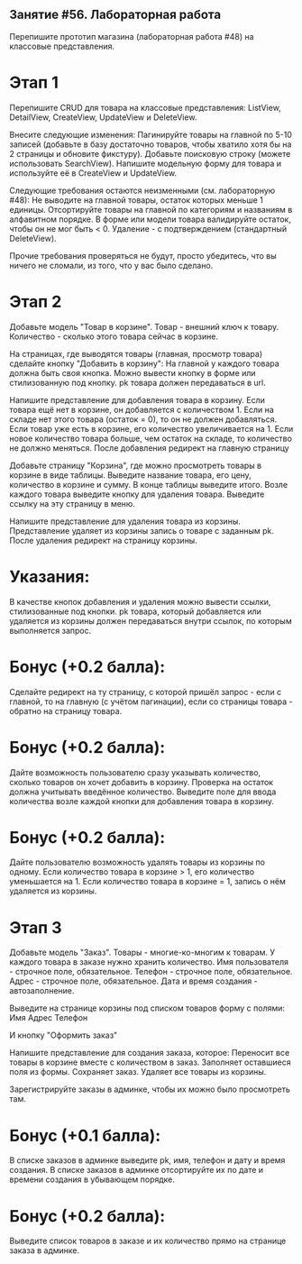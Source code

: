 ## Занятие #56. Лабораторная работа
Перепишите прототип магазина (лабораторная работа #48) на классовые представления.
# Этап 1
Перепишите CRUD для товара на классовые представления: ListView, DetailView, CreateView, UpdateView и DeleteView.

Внесите следующие изменения:
Пагинируйте товары на главной по 5-10 записей (добавьте в базу достаточно товаров, чтобы хватило хотя бы на 2 страницы и обновите фикстуру).
Добавьте поисковую строку (можете использовать SearchView).
Напишите модельную форму для товара и используйте её в CreateView и UpdateView.

Следующие требования остаются неизменными (см. лабораторную #48):
Не выводите на главной товары, остаток которых меньше 1 единицы.
Отсортируйте товары на главной по категориям и названиям в алфавитном порядке.
В форме или модели товара валидируйте остаток, чтобы он не мог быть < 0.
Удаление - с подтверждением (стандартный DeleteView).  

Прочие требования проверяться не будут, просто убедитесь, что вы ничего не сломали, из того, что у вас было сделано.
# Этап 2
Добавьте модель "Товар в корзине".
Товар - внешний ключ к товару.
Количество - сколько этого товара сейчас в корзине.

На страницах, где выводятся товары (главная, просмотр товара) сделайте кнопку "Добавить в корзину":
На главной у каждого товара должна быть своя кнопка.
Можно вывести кнопку в форме или стилизованную под кнопку.
pk товара должен передаваться в url.

Напишите представление для добавления товара в корзину.
Если товара ещё нет в корзине, он добавляется с количеством 1. Если на складе нет этого товара (остаток = 0), то он не должен добавляться.
Если товар уже есть в корзине, его количество увеличивается на 1. Если новое количество товара больше, чем остаток на складе, то количество не должно меняться.
После добавления редирект на главную страницу

Добавьте страницу "Корзина", где можно просмотреть товары в корзине в виде таблицы.
Выведите название товара, его цену, количество в корзине и сумму.
В конце таблицы выведите итого.
Возле каждого товара выведите кнопку для удаления товара.
Выведите ссылку на эту страницу в меню.

Напишите представление для удаления товара из корзины.
Представление удаляет из корзины запись о товаре с заданным pk.
После удаления редирект на страницу корзины.

# Указания:
В качестве кнопок добавления и удаления можно вывести ссылки, стилизованные под кнопки. 
pk товара, который добавляется или удаляется из корзины должен передаваться внутри ссылок, по которым выполняется запрос.

# Бонус (+0.2 балла):
Сделайте редирект на ту страницу, с которой пришёл запрос - если с главной, то на главную (с учётом пагинации), если со страницы товара - обратно на страницу товара.

# Бонус (+0.2 балла):
Дайте возможность пользователю сразу указывать количество, сколько товаров он хочет добавить в корзину. Проверка на остаток должна учитывать введённое количество. Выведите поле для ввода количества возле каждой кнопки для добавления товара в корзину.

# Бонус (+0.2 балла):
Дайте пользователю возможность удалять товары из корзины по одному. Если количество товара в корзине > 1, его количество уменьшается на 1. Если количество товара в корзине = 1, запись о нём удаляется из корзины.
# Этап 3
Добавьте модель "Заказ".
Товары - многие-ко-многим к товарам. 
У каждого товара в заказе нужно хранить количество.
Имя пользователя - строчное поле, обязательное.
Телефон - строчное поле, обязательное.
Адрес - строчное поле, обязательное.
Дата и время создания - автозаполнение.

Выведите на странице корзины под списком товаров форму с полями:
Имя
Адрес
Телефон

И кнопку "Оформить заказ"

Напишите представление для создания заказа, которое:
Переносит все товары в корзине вместе с количеством в заказ.
Заполняет оставшиеся поля из формы.
Сохраняет заказ.
Удаляет все товары из корзины.

Зарегистрируйте заказы в админке, чтобы их можно было просмотреть там.

# Бонус (+0.1 балла):
В списке заказов в админке выведите pk, имя, телефон и дату и время создания.
В списке заказов в админке отсортируйте их по дате и времени создания в убывающем порядке.

# Бонус (+0.2 балла):
Выведите список товаров в заказе и их количество прямо на странице заказа в админке.


